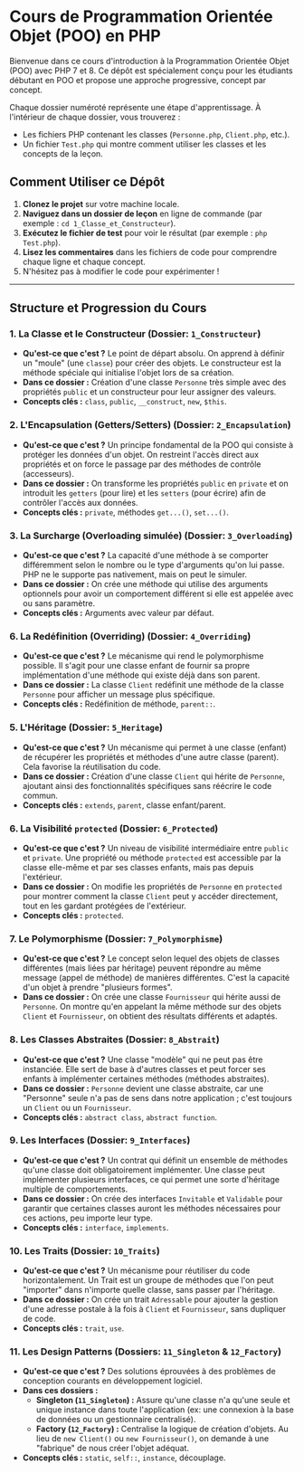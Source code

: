 # Cours de Programmation Orientée Objet (POO) en PHP

Bienvenue dans ce cours d'introduction à la Programmation Orientée Objet (POO) avec PHP 7 et 8. Ce dépôt est spécialement conçu pour les étudiants débutant en POO et propose une approche progressive, concept par concept.

Chaque dossier numéroté représente une étape d'apprentissage. À l'intérieur de chaque dossier, vous trouverez :
*   Les fichiers PHP contenant les classes (`Personne.php`, `Client.php`, etc.).
*   Un fichier `Test.php` qui montre comment utiliser les classes et les concepts de la leçon.

## Comment Utiliser ce Dépôt

1.  **Clonez le projet** sur votre machine locale.
2.  **Naviguez dans un dossier de leçon** en ligne de commande (par exemple : `cd 1_Classe_et_Constructeur`).
3.  **Exécutez le fichier de test** pour voir le résultat (par exemple : `php Test.php`).
4.  **Lisez les commentaires** dans les fichiers de code pour comprendre chaque ligne et chaque concept.
5.  N'hésitez pas à modifier le code pour expérimenter !

---

## Structure et Progression du Cours

### 1. La Classe et le Constructeur (Dossier: `1_Constructeur`)
*   **Qu'est-ce que c'est ?** Le point de départ absolu. On apprend à définir un "moule" (une `classe`) pour créer des objets. Le constructeur est la méthode spéciale qui initialise l'objet lors de sa création.
*   **Dans ce dossier :** Création d'une classe `Personne` très simple avec des propriétés `public` et un constructeur pour leur assigner des valeurs.
*   **Concepts clés :** `class`, `public`, `__construct`, `new`, `$this`.

### 2. L'Encapsulation (Getters/Setters) (Dossier: `2_Encapsulation`)
*   **Qu'est-ce que c'est ?** Un principe fondamental de la POO qui consiste à protéger les données d'un objet. On restreint l'accès direct aux propriétés et on force le passage par des méthodes de contrôle (accesseurs).
*   **Dans ce dossier :** On transforme les propriétés `public` en `private` et on introduit les `getters` (pour lire) et les `setters` (pour écrire) afin de contrôler l'accès aux données.
*   **Concepts clés :** `private`, méthodes `get...()`, `set...()`.


### 3. La Surcharge (Overloading simulée) (Dossier: `3_Overloading`)
*   **Qu'est-ce que c'est ?** La capacité d'une méthode à se comporter différemment selon le nombre ou le type d'arguments qu'on lui passe. PHP ne le supporte pas nativement, mais on peut le simuler.
*   **Dans ce dossier :** On crée une méthode qui utilise des arguments optionnels pour avoir un comportement différent si elle est appelée avec ou sans paramètre.
*   **Concepts clés :** Arguments avec valeur par défaut.

### 6. La Redéfinition (Overriding) (Dossier: `4_Overriding`)
*   **Qu'est-ce que c'est ?** Le mécanisme qui rend le polymorphisme possible. Il s'agit pour une classe enfant de fournir sa propre implémentation d'une méthode qui existe déjà dans son parent.
*   **Dans ce dossier :** La classe `Client` redéfinit une méthode de la classe `Personne` pour afficher un message plus spécifique.
*   **Concepts clés :** Redéfinition de méthode, `parent::`.


### 5. L'Héritage (Dossier: `5_Heritage`)
*   **Qu'est-ce que c'est ?** Un mécanisme qui permet à une classe (enfant) de récupérer les propriétés et méthodes d'une autre classe (parent). Cela favorise la réutilisation du code.
*   **Dans ce dossier :** Création d'une classe `Client` qui hérite de `Personne`, ajoutant ainsi des fonctionnalités spécifiques sans réécrire le code commun.
*   **Concepts clés :** `extends`, `parent`, classe enfant/parent.

### 6. La Visibilité `protected` (Dossier: `6_Protected`)
*   **Qu'est-ce que c'est ?** Un niveau de visibilité intermédiaire entre `public` et `private`. Une propriété ou méthode `protected` est accessible par la classe elle-même et par ses classes enfants, mais pas depuis l'extérieur.
*   **Dans ce dossier :** On modifie les propriétés de `Personne` en `protected` pour montrer comment la classe `Client` peut y accéder directement, tout en les gardant protégées de l'extérieur.
*   **Concepts clés :** `protected`.

### 7. Le Polymorphisme (Dossier: `7_Polymorphisme`)
*   **Qu'est-ce que c'est ?** Le concept selon lequel des objets de classes différentes (mais liées par héritage) peuvent répondre au même message (appel de méthode) de manières différentes. C'est la capacité d'un objet à prendre "plusieurs formes".
*   **Dans ce dossier :** On crée une classe `Fournisseur` qui hérite aussi de `Personne`. On montre qu'en appelant la même méthode sur des objets `Client` et `Fournisseur`, on obtient des résultats différents et adaptés.


### 8. Les Classes Abstraites (Dossier: `8_Abstrait`)
*   **Qu'est-ce que c'est ?** Une classe "modèle" qui ne peut pas être instanciée. Elle sert de base à d'autres classes et peut forcer ses enfants à implémenter certaines méthodes (méthodes abstraites).
*   **Dans ce dossier :** `Personne` devient une classe abstraite, car une "Personne" seule n'a pas de sens dans notre application ; c'est toujours un `Client` ou un `Fournisseur`.
*   **Concepts clés :** `abstract class`, `abstract function`.

### 9. Les Interfaces (Dossier: `9_Interfaces`)
*   **Qu'est-ce que c'est ?** Un contrat qui définit un ensemble de méthodes qu'une classe doit obligatoirement implémenter. Une classe peut implémenter plusieurs interfaces, ce qui permet une sorte d'héritage multiple de comportements.
*   **Dans ce dossier :** On crée des interfaces `Invitable` et `Validable` pour garantir que certaines classes auront les méthodes nécessaires pour ces actions, peu importe leur type.
*   **Concepts clés :** `interface`, `implements`.

### 10. Les Traits (Dossier: `10_Traits`)
*   **Qu'est-ce que c'est ?** Un mécanisme pour réutiliser du code horizontalement. Un Trait est un groupe de méthodes que l'on peut "importer" dans n'importe quelle classe, sans passer par l'héritage.
*   **Dans ce dossier :** On crée un trait `Adressable` pour ajouter la gestion d'une adresse postale à la fois à `Client` et `Fournisseur`, sans dupliquer de code.
*   **Concepts clés :** `trait`, `use`.


### 11. Les Design Patterns (Dossiers: `11_Singleton` & `12_Factory`)
*   **Qu'est-ce que c'est ?** Des solutions éprouvées à des problèmes de conception courants en développement logiciel.
*   **Dans ces dossiers :**
    *   **Singleton (`11_Singleton`) :** Assure qu'une classe n'a qu'une seule et unique instance dans toute l'application (ex: une connexion à la base de données ou un gestionnaire centralisé).
    *   **Factory (`12_Factory`) :** Centralise la logique de création d'objets. Au lieu de `new Client()` ou `new Fournisseur()`, on demande à une "fabrique" de nous créer l'objet adéquat.
*   **Concepts clés :** `static`, `self::`, `instance`, découplage.